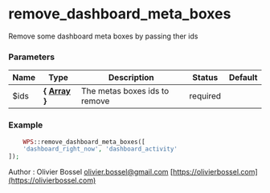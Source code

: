 # remove_dashboard_meta_boxes

Remove some dashboard meta boxes by passing ther ids



### Parameters
Name  |  Type  |  Description  |  Status  |  Default
------------  |  ------------  |  ------------  |  ------------  |  ------------
$ids  |  **{ [Array](http://php.net/manual/en/language.types.array.php) }**  |  The metas boxes ids to remove  |  required  |

### Example
```php
	WPS::remove_dashboard_meta_boxes([
	'dashboard_right_now', 'dashboard_activity'
]);
```
Author : Olivier Bossel [olivier.bossel@gmail.com](mailto:olivier.bossel@gmail.com) [https://olivierbossel.com](https://olivierbossel.com)